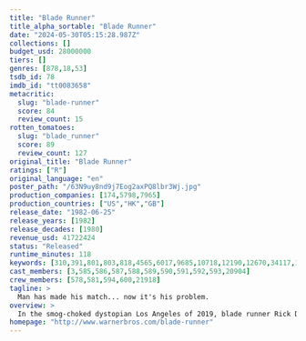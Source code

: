 ```yaml
---
title: "Blade Runner"
title_alpha_sortable: "Blade Runner"
date: "2024-05-30T05:15:28.987Z"
collections: []
budget_usd: 28000000
tiers: []
genres: [878,18,53]
tsdb_id: 78
imdb_id: "tt0083658"
metacritic:
  slug: "blade-runner"
  score: 84
  review_count: 15
rotten_tomatoes:
  slug: "blade_runner"
  score: 89
  review_count: 127
original_title: "Blade Runner"
ratings: ["R"]
original_language: "en"
poster_path: "/63N9uy8nd9j7Eog2axPQ8lbr3Wj.jpg"
production_companies: [174,5798,7965]
production_countries: ["US","HK","GB"]
release_date: "1982-06-25"
release_years: [1982]
release_decades: [1980]
revenue_usd: 41722424
status: "Released"
runtime_minutes: 118
keywords: [310,391,801,803,818,4565,6017,9685,10718,12190,12670,34117,178657,207268,233512,257783]
cast_members: [3,585,586,587,588,589,590,591,592,593,20904]
crew_members: [578,581,594,600,21918]
tagline: >
  Man has made his match... now it's his problem.
overview: >
  In the smog-choked dystopian Los Angeles of 2019, blade runner Rick Deckard is called out of retirement to terminate a quartet of replicants who have escaped to Earth seeking their creator for a way to extend their short life spans.
homepage: "http://www.warnerbros.com/blade-runner"
---
```

